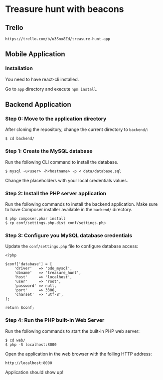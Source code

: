 Treasure hunt with beacons
==========================

Trello
------

    https://trello.com/b/u3Snx8Zd/treasure-hunt-app

Mobile Application
------------------

### Installation

You need to have react-cli installed.

Go to `app` directory and execute `npm install`.


Backend Application
-------------------

### Step 0: Move to the application directory

After cloning the repository, change the current directory to `backend/`:
 
    $ cd backend/

### Step 1: Create the MySQL database

Run the following CLI command to install the database.

    $ mysql -u<user> -h<hostname> -p < data/database.sql

Change the <param> placeholders with your local credentials values.

### Step 2: Install the PHP server application

Run the following commands to install the backend application. Make sure
to have Composer installer available in the `backend/` directory.

    $ php composer.phar install
    $ cp conf/settings.php.dist conf/settings.php

### Step 3: Configure you MySQL database credentials

Update the `conf/settings.php` file to configure database access:

    <?php
    
    $conf['database'] = [
        'driver'   => 'pdo_mysql',
        'dbname'   => 'treasure_hunt',
        'host'     => 'localhost',
        'user'     => 'root',
        'password' => null,
        'port'     => 3306,
        'charset'  => 'utf-8',
    ];
    
    return $conf;

### Step 4: Run the PHP built-in Web Server

Run the following commands to start the built-in PHP web server:

    $ cd web/
    $ php -S localhost:8000

Open the application in the web browser with the folling HTTP address:

    http://localhost:8000

Application should show up!

